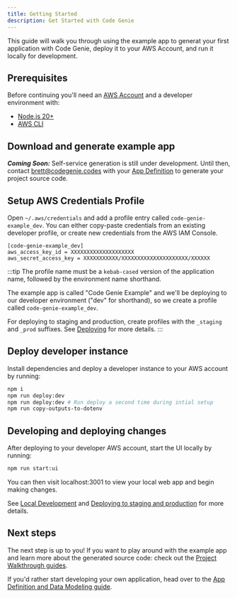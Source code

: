 ```yaml
---
title: Getting Started
description: Get Started with Code Genie
---
```


This guide will walk you through using the example app to generat your first application with Code Genie, deploy it to your AWS Account, and run it locally for development.

## Prerequisites

Before continuing you'll need an [AWS Account](https://aws.amazon.com/resources/create-account/) and a developer environment with:

- [Node.js 20+](https://nodejs.org/en/learn/getting-started/how-to-install-nodejs)
- [AWS CLI](https://docs.aws.amazon.com/polly/latest/dg/setup-aws-cli.html)

## Download and generate example app

***Coming Soon:*** Self-service generation is still under development. Until then, contact brett@codegenie.codes with your [App Definition](../spec/app-definition) to generate your project source code.

<!-- *Coming Soon:* Download and unzip example Code Genie App Definition

```sh
Curl + unzip + CD commands
```

```sh
npm i -g @codegenie/generator
npm run @codegenie/generator generate
``` -->

## Setup AWS Credentials Profile

Open `~/.aws/credentials` and add a profile entry called `code-genie-example_dev`. You can either copy-paste credentials from an existing developer profile, or create new credentials from the AWS IAM Console.

```
[code-genie-example_dev]
aws_access_key_id = XXXXXXXXXXXXXXXXXXXX
aws_secret_access_key = XXXXXXXXXXX/XXXXXXXXXXXXXXXXXXXXX/XXXXXX
```

:::tip
The profile name must be a `kebab-cased` version of the application name, followed by the environment name shorthand.

The example app is called "Code Genie Example" and we'll be deploying to our developer environment ("dev" for shorthand), so we create a profile called `code-genie-example_dev`.

For deploying to staging and production, create profiles with the `_staging` and `_prod` suffixes. See [Deploying](./deploying) for more details.
:::

## Deploy developer instance

Install dependencies and deploy a developer instance to your AWS account by running:

```sh
npm i
npm run deploy:dev
npm run deploy:dev # Run deploy a second time during intial setup
npm run copy-outputs-to-dotenv
```

## Developing and deploying changes

After deploying to your developer AWS account, start the UI locally by running:

```sh
npm run start:ui
```

You can then visit localhost:3001 to view your local web app and begin making changes.

See [Local Development](./local-development) and [Deploying to staging and production](./deploying#deploying-to-staging-and-production) for more details.

## Next steps

The next step is up to you! If you want to play around with the example app and learn more about the generated source code: check out the [Project Walkthrough guides](../project-walkthrough/overview).

If you'd rather start developing your own application, head over to the [App Definition and Data Modeling guide](./data-modeling).

<!-- After you've finished modeling your application, you can then run the `npm run codegenie:generate` command again to generate the source code. -->
